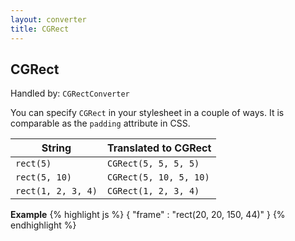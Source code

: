 ```yaml
---
layout: converter
title: CGRect
---
```


## CGRect
Handled by: <code>CGRectConverter</code>

You can specify `CGRect` in your stylesheet in a couple of ways. It is comparable as the `padding` attribute in CSS.

| String | Translated to CGRect |
| ------ | ------------ |
| `rect(5)` | `CGRect(5, 5, 5, 5)` |
| `rect(5, 10)` | `CGRect(5, 10, 5, 10)` |
| `rect(1, 2, 3, 4)` | `CGRect(1, 2, 3, 4)` |

**Example**
{% highlight js %}
{
	"frame" : "rect(20, 20, 150, 44)"
}
{% endhighlight %}